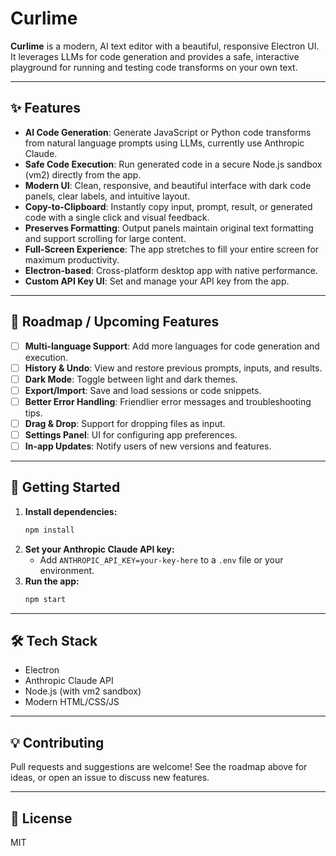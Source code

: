 # Curlime

**Curlime** is a modern, AI text editor with a beautiful, responsive Electron UI. It leverages LLMs for code generation and provides a safe, interactive playground for running and testing code transforms on your own text.

---

## ✨ Features

- **AI Code Generation**: Generate JavaScript or Python code transforms from natural language prompts using LLMs, currently use Anthropic Claude.
- **Safe Code Execution**: Run generated code in a secure Node.js sandbox (vm2) directly from the app.
- **Modern UI**: Clean, responsive, and beautiful interface with dark code panels, clear labels, and intuitive layout.
- **Copy-to-Clipboard**: Instantly copy input, prompt, result, or generated code with a single click and visual feedback.
- **Preserves Formatting**: Output panels maintain original text formatting and support scrolling for large content.
- **Full-Screen Experience**: The app stretches to fill your entire screen for maximum productivity.
- **Electron-based**: Cross-platform desktop app with native performance.
- **Custom API Key UI**: Set and manage your API key from the app.

---

## 🚧 Roadmap / Upcoming Features

- [ ] **Multi-language Support**: Add more languages for code generation and execution.
- [ ] **History & Undo**: View and restore previous prompts, inputs, and results.
- [ ] **Dark Mode**: Toggle between light and dark themes.
- [ ] **Export/Import**: Save and load sessions or code snippets.
- [ ] **Better Error Handling**: Friendlier error messages and troubleshooting tips.
- [ ] **Drag & Drop**: Support for dropping files as input.
- [ ] **Settings Panel**: UI for configuring app preferences.
- [ ] **In-app Updates**: Notify users of new versions and features.

---

## 🚀 Getting Started

1. **Install dependencies:**
   ```bash
   npm install
   ```
2. **Set your Anthropic Claude API key:**
   - Add `ANTHROPIC_API_KEY=your-key-here` to a `.env` file or your environment.
3. **Run the app:**
   ```bash
   npm start
   ```

---

## 🛠️ Tech Stack
- Electron
- Anthropic Claude API
- Node.js (with vm2 sandbox)
- Modern HTML/CSS/JS

---

## 💡 Contributing
Pull requests and suggestions are welcome! See the roadmap above for ideas, or open an issue to discuss new features.

---

## 📜 License
MIT 